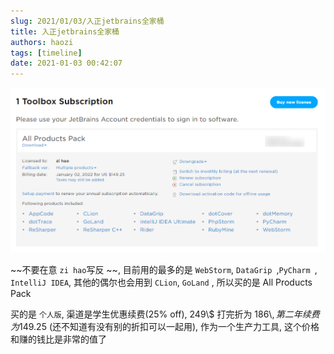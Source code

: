 ```yaml
---
slug: 2021/01/03/入正jetbrains全家桶
title: 入正jetbrains全家桶
authors: haozi
tags: [timeline]
date: 2021-01-03 00:42:07
---
```


![](./入正jetbrains全家桶/image-20210103004251591.png)


~~不要在意 `zi hao`写反 ~~, 目前用的最多的是 `WebStorm`, `DataGrip `,`PyCharm `, `IntelliJ IDEA`, 其他的偶尔也会用到 `CLion`, `GoLand` , 所以买的是 All Products Pack

买的是 `个人版`,  渠道是学生优惠续费(25% off), 249\\$ 打完折为 186\\$, 第二年续费为 149.25$ (还不知道有没有别的折扣可以一起用),  作为一个生产力工具, 这个价格和赚的钱比是非常的值了

<!--truncate-->

